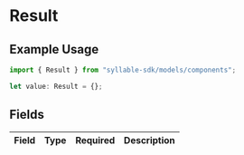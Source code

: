 # Result

## Example Usage

```typescript
import { Result } from "syllable-sdk/models/components";

let value: Result = {};
```

## Fields

| Field       | Type        | Required    | Description |
| ----------- | ----------- | ----------- | ----------- |